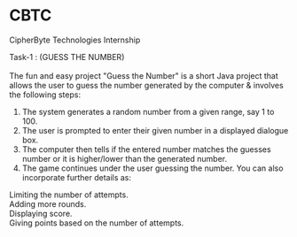 # CBTC
CipherByte Technologies Internship

Task-1 : (GUESS THE NUMBER) <br>
 <br>
The fun and easy project "Guess the Number" is a short Java project that allows the user to guess the number generated by the computer & involves the following steps:

1. The system generates a random number from a given range, say 1 to 100. <br>
2. The user is prompted to enter their given number in a displayed dialogue box.<br>
3. The computer then tells if the entered number matches the guesses number or it is higher/lower than the generated number.<br>
4. The game continues under the user guessing the number. You can also incorporate further details as:<br>

Limiting the number of attempts.<br>
Adding more rounds.<br>
Displaying score.<br>
Giving points based on the number of attempts.<br>
